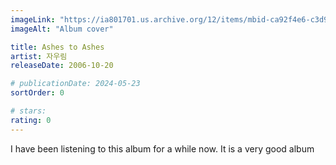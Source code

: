 ```yaml
---
imageLink: "https://ia801701.us.archive.org/12/items/mbid-ca92f4e6-c3d9-45eb-9793-bdb6a668699f/mbid-ca92f4e6-c3d9-45eb-9793-bdb6a668699f-27621244051_thumb500.jpg"
imageAlt: "Album cover"

title: Ashes to Ashes
artist: 자우림
releaseDate: 2006-10-20

# publicationDate: 2024-05-23
sortOrder: 0

# stars:
rating: 0
---
```


I have been listening to this album for a while now. It is a very good album